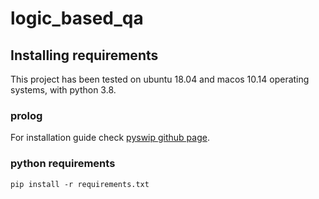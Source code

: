 # logic_based_qa

## Installing requirements
This project has been tested on ubuntu 18.04 and macos 10.14 operating systems, with
python 3.8.

### prolog
For installation guide check [pyswip github page](https://github.com/yuce/pyswip).

### python requirements
    
```
pip install -r requirements.txt
```

